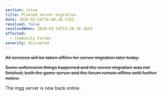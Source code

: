 ```yaml
---
section: issue
title: Planned server migration
date: 2020-03-14T16:00:26.576Z
resolved: false
resolvedWhen: 2020-03-14T13:28:28.185Z
affected:
  - Community Forums
severity: disrupted
---
```

~~All services will be taken offline for server migration later today.~~

~~Some unforeseen things happened and the server migration was not finished, both the game server and the forum remain offline until further notice.~~

The mgg server is now back online.